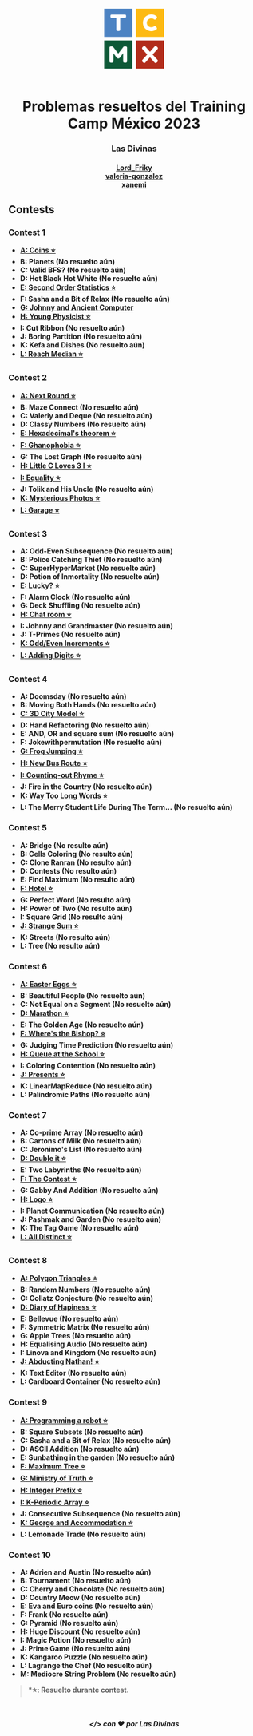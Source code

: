 <div align="center" id="top"><br>
<img src="TCMX_logo.png" width="120"><br><br>
<h1>Problemas resueltos del Training Camp México 2023</h1>
<h3><b>Las Divinas<b><br></h3>
<h4>
<a href="https://codeforces.com/profile/Lord_Friky">Lord_Friky</a><br>
<a href="https://codeforces.com/profile/valeria-gonzalez">valeria-gonzalez</a><br>
<a href="https://codeforces.com/profile/xanemi">xanemi</a><br>
</h4>
</div>

## Contests

### Contest 1
- [**A**: Coins ⭐](https://github.com/Las-Divinas-ICPC/TCMX23/blob/main/contest01/A.cpp)
- **B**: Planets (**No resuelto aún**)
- **C**: Valid BFS? (**No resuelto aún**)
- **D**: Hot Black Hot White (**No resuelto aún**)
- [**E**: Second Order Statistics ⭐](https://github.com/Las-Divinas-ICPC/TCMX23/blob/main/contest01/E.cpp)
- **F**: Sasha and a Bit of Relax (**No resuelto aún**)
- [**G**: Johnny and Ancient Computer](https://github.com/Las-Divinas-ICPC/TCMX23/blob/main/contest01/G.cpp)
- [**H**: Young Physicist ⭐](https://github.com/Las-Divinas-ICPC/TCMX23/blob/main/contest01/H.cpp)
- **I**: Cut Ribbon (**No resuelto aún**)
- **J**: Boring Partition (**No resuelto aún**)
- **K**: Kefa and Dishes (**No resuelto aún**)
- [**L**: Reach Median ⭐](https://github.com/Las-Divinas-ICPC/TCMX23/blob/main/contest01/L.cpp)

### Contest 2
- [**A**: Next Round ⭐](https://github.com/Las-Divinas-ICPC/TCMX23/blob/main/contest02/A.cpp)
- **B**: Maze Connect (**No resuelto aún**)
- **C**: Valeriy and Deque (**No resuelto aún**)
- **D**: Classy Numbers (**No resuelto aún**)
- [**E**: Hexadecimal's theorem ⭐](https://github.com/Las-Divinas-ICPC/TCMX23/blob/main/contest02/E.cpp)
- [**F**: Ghanophobia ⭐](https://github.com/Las-Divinas-ICPC/TCMX23/blob/main/contest02/F.cpp)
- **G**: The Lost Graph (**No resuelto aún**)
- [**H**: Little C Loves 3 I ⭐](https://github.com/Las-Divinas-ICPC/TCMX23/blob/main/contest02/H.cpp)
- [**I**: Equality ⭐](https://github.com/Las-Divinas-ICPC/TCMX23/blob/main/contest02/I.cpp)
- **J**: Tolik and His Uncle (**No resuelto aún**)
- [**K**: Mysterious Photos ⭐](https://github.com/Las-Divinas-ICPC/TCMX23/blob/main/contest02/K.cpp)
- [**L**: Garage ⭐](https://github.com/Las-Divinas-ICPC/TCMX23/blob/main/contest02/L.cpp)

### Contest 3
- **A**: Odd-Even Subsequence (**No resuelto aún**)
- **B**: Police Catching Thief (**No resuelto aún**)
- **C**: SuperHyperMarket (**No resuelto aún**)
- **D**: Potion of Inmortality (**No resuelto aún**)
- [**E**: Lucky? ⭐️](https://github.com/Las-Divinas-ICPC/TCMX23/blob/main/contest03/E.cpp)
- **F**: Alarm Clock (**No resuelto aún**)
- **G**: Deck Shuffling (**No resuelto aún**)
- [**H**: Chat room ⭐️](https://github.com/Las-Divinas-ICPC/TCMX23/blob/main/contest03/H.cpp)
- **I**: Johnny and Grandmaster (**No resuelto aún**)
- **J**: T-Primes (**No resuelto aún**)
- [**K**: Odd/Even Increments ⭐️](https://github.com/Las-Divinas-ICPC/TCMX23/blob/main/contest03/K.cpp)
- [**L**: Adding Digits ⭐️](https://github.com/Las-Divinas-ICPC/TCMX23/blob/main/contest03/L.cpp)

### Contest 4
- **A**: Doomsday (**No resuelto aún**)
- **B**: Moving Both Hands (**No resuelto aún**)
- [**C**: 3D City Model ⭐️](https://github.com/Las-Divinas-ICPC/TCMX23/blob/main/contest04/C.cpp)
- **D**: Hand Refactoring (**No resuelto aún**)
- **E**: AND, OR and square sum (**No resuelto aún**)
- **F**: Jokewithpermutation (**No resuelto aún**)
- [**G**: Frog Jumping ⭐️](https://github.com/Las-Divinas-ICPC/TCMX23/blob/main/contest04/G.cpp)
- [**H**: New Bus Route ⭐️](https://github.com/Las-Divinas-ICPC/TCMX23/blob/main/contest04/H.cpp)
- [**I**: Counting-out Rhyme ⭐️](https://github.com/Las-Divinas-ICPC/TCMX23/blob/main/contest04/I.cpp)
- **J**: Fire in the Country (**No resuelto aún**)
- [**K**: Way Too Long Words ⭐️](https://github.com/Las-Divinas-ICPC/TCMX23/blob/main/contest04/K.cpp)
- **L**: The Merry Student Life During The Term... (**No resuelto aún**)

### Contest 5
- **A**: Bridge (**No resulto aún**)
- **B**: Cells Coloring (**No resulto aún**)
- **C**: Clone Ranran (**No resulto aún**)
- **D**: Contests (**No resulto aún**)
- **E**: Find Maximum (**No resulto aún**)
- [**F**: Hotel ⭐️](https://github.com/Las-Divinas-ICPC/TCMX23/blob/main/contest05/F.cpp)
- **G**: Perfect Word (**No resulto aún**)
- **H**: Power of Two (**No resulto aún**)
- **I**: Square Grid (**No resulto aún**)
- [**J**: Strange Sum ⭐️](https://github.com/Las-Divinas-ICPC/TCMX23/blob/main/contest05/J.cpp)
- **K**: Streets (**No resulto aún**)
- **L**: Tree (**No resulto aún**)

### Contest 6
- [**A**: Easter Eggs ⭐️](https://github.com/Las-Divinas-ICPC/TCMX23/blob/main/contest06/A.cpp)
- **B**: Beautiful People (**No resuelto aún**)
- **C**: Not Equal on a Segment (**No resuelto aún**)
- [**D**: Marathon ⭐️](https://github.com/Las-Divinas-ICPC/TCMX23/blob/main/contest06/D.cpp)
- **E**: The Golden Age (**No resuelto aún**)
- [**F**: Where's the Bishop? ⭐️](https://github.com/Las-Divinas-ICPC/TCMX23/blob/main/contest06/F.cpp)
- **G**: Judging Time Prediction (**No resuelto aún**)
- [**H**: Queue at the School ⭐️](https://github.com/Las-Divinas-ICPC/TCMX23/blob/main/contest06/H.cpp)
- **I**: Coloring Contention (**No resuelto aún**)
- [**J**: Presents ⭐️](https://github.com/Las-Divinas-ICPC/TCMX23/blob/main/contest06/J.cpp)
- **K**: LinearMapReduce (**No resuelto aún**)
- **L**: Palindromic Paths (**No resuelto aún**)

### Contest 7
- **A**: Co-prime Array (**No resuelto aún**)
- **B**: Cartons of Milk (**No resuelto aún**)
- **C**: Jeronimo's List (**No resuelto aún**)
- [**D**: Double it ⭐️](https://github.com/Las-Divinas-ICPC/TCMX23/blob/main/contest07/D.cpp)
- **E**: Two Labyrinths (**No resuelto aún**)
- [**F**: The Contest ⭐️](https://github.com/Las-Divinas-ICPC/TCMX23/blob/main/contest07/F.cpp)
- **G**: Gabby And Addition (**No resuelto aún**)
- [**H**: Logo ⭐️](https://github.com/Las-Divinas-ICPC/TCMX23/blob/main/contest07/H.cpp)
- **I**: Planet Communication (**No resuelto aún**)
- **J**: Pashmak and Garden (**No resuelto aún**)
- **K**: The Tag Game (**No resuelto aún**)
- [**L**: All Distinct ⭐️](https://github.com/Las-Divinas-ICPC/TCMX23/blob/main/contest07/L.cpp)

### Contest 8
- [**A**: Polygon Triangles ⭐️](https://github.com/Las-Divinas-ICPC/TCMX23/blob/main/contest08/A.cpp)
- **B**: Random Numbers (**No resuelto aún**)
- **C**: Collatz Conjecture (**No resuelto aún**)
- [**D**: Diary of Hapiness ⭐️](https://github.com/Las-Divinas-ICPC/TCMX23/blob/main/contest08/D.cpp)
- **E**: Bellevue (**No resuelto aún**)
- **F**: Symmetric Matrix (**No resuelto aún**)
- **G**: Apple Trees (**No resuelto aún**)
- **H**: Equalising Audio (**No resuelto aún**)
- **I**: Linova and Kingdom (**No resuelto aún**)
- [**J**: Abducting Nathan! ⭐️](https://github.com/Las-Divinas-ICPC/TCMX23/blob/main/contest08/J.cpp)
- **K**: Text Editor (**No resuelto aún**)
- **L**: Cardboard Container (**No resuelto aún**)

### Contest 9
- [**A**: Programming a robot ⭐️](https://github.com/Las-Divinas-ICPC/TCMX23/blob/main/contest09/A.cpp)
- **B**: Square Subsets (**No resuelto aún**)
- **C**: Sasha and a Bit of Relax (**No resuelto aún**)
- **D**: ASCII Addition (**No resuelto aún**)
- **E**: Sunbathing in the garden (**No resuelto aún**)
- [**F**: Maximum Tree ⭐️](https://github.com/Las-Divinas-ICPC/TCMX23/blob/main/contest09/F.cpp)
- [**G**: Ministry of Truth ⭐️](https://github.com/Las-Divinas-ICPC/TCMX23/blob/main/contest09/G.cpp)
- [**H**: Integer Prefix ⭐️](https://github.com/Las-Divinas-ICPC/TCMX23/blob/main/contest09/H.cpp)
- [**I**: K-Periodic Array ⭐️](https://github.com/Las-Divinas-ICPC/TCMX23/blob/main/contest09/I.cpp)
- **J**: Consecutive Subsequence (**No resuelto aún**)
- [**K**: George and Accommodation ⭐️](https://github.com/Las-Divinas-ICPC/TCMX23/blob/main/contest09/K.cpp)
- **L**: Lemonade Trade (**No resuelto aún**)

### Contest 10
- **A**: Adrien and Austin (**No resuelto aún**)
- **B**: Tournament (**No resuelto aún**)
- **C**: Cherry and Chocolate (**No resuelto aún**)
- **D**: Country Meow (**No resuelto aún**)
- **E**: Eva and Euro coins (**No resuelto aún**)
- **F**: Frank (**No resuelto aún**)
- **G**: Pyramid (**No resuelto aún**)
- **H**: Huge Discount (**No resuelto aún**)
- **I**: Magic Potion (**No resuelto aún**)
- **J**: Prime Game (**No resuelto aún**)
- **K**: Kangaroo Puzzle (**No resuelto aún**)
- **L**: Lagrange the Chef (**No resuelto aún**)
- **M**: Mediocre String Problem (**No resuelto aún**)

> *⭐: Resuelto durante contest.

<br><p align="center" id="footer"><i>&lt;/&gt; con ❤️  por Las Divinas</i></p>
